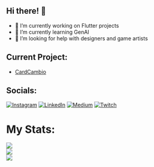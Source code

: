 ## Hi there! 👋
- 🔭 I’m currently working on Flutter projects
- 🌱 I’m currently learning GenAI
- 🤔 I’m looking for help with designers and game artists

## Current Project:
- [CardCambio](https://github.com/igorricardo20/card_cambio)


## Socials:
[![Instagram](https://img.shields.io/badge/Instagram-%23E4405F.svg?logo=Instagram&logoColor=white)](https://instagram.com/igorvlves) [![LinkedIn](https://img.shields.io/badge/LinkedIn-%230077B5.svg?logo=linkedin&logoColor=white)](https://linkedin.com/in/igorricardo) [![Medium](https://img.shields.io/badge/Medium-12100E?logo=medium&logoColor=white)](https://medium.com/@@alvesigor) [![Twitch](https://img.shields.io/badge/Twitch-%239146FF.svg?logo=Twitch&logoColor=white)](https://twitch.tv/igorizn) 

# My Stats:
![](https://github-readme-stats.vercel.app/api?username=igorricardo20&theme=dark&hide_border=false&include_all_commits=true&count_private=true)<br/>
![](https://github-readme-streak-stats.herokuapp.com/?user=igorricardo20&theme=dark&hide_border=false)<br/>
![](https://github-readme-stats.vercel.app/api/top-langs/?username=igorricardo20&theme=dark&hide_border=false&include_all_commits=true&count_private=true&layout=compact)

